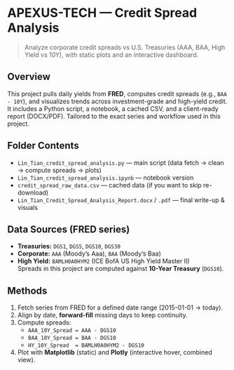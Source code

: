 # APEXUS-TECH — Credit Spread Analysis

> Analyze corporate credit spreads vs U.S. Treasuries (AAA, BAA, High Yield vs 10Y), with static plots and an interactive dashboard.

## Overview
This project pulls daily yields from **FRED**, computes credit spreads (e.g., `BAA - 10Y`), and visualizes trends across investment-grade and high-yield credit. It includes a Python script, a notebook, a cached CSV, and a client-ready report (DOCX/PDF). Tailored to the exact series and workflow used in this project. 

## Folder Contents
- `Lin_Tian_credit_spread_analysis.py` — main script (data fetch → clean → compute spreads → plots)
- `Lin_Tian_credit_spread_analysis.ipynb` — notebook version
- `credit_spread_raw_data.csv` — cached data (if you want to skip re-download)
- `Lin_Tian_Credit_Spread_Analysis_Report.docx` / `.pdf` — final write-up & visuals

## Data Sources (FRED series)
- **Treasuries:** `DGS1`, `DGS5`, `DGS10`, `DGS30`
- **Corporate:** `AAA` (Moody’s Aaa), `BAA` (Moody’s Baa)
- **High Yield:** `BAMLH0A0HYM2` (ICE BofA US High Yield Master II)  
Spreads in this project are computed against **10-Year Treasury** (`DGS10`).

## Methods
1. Fetch series from FRED for a defined date range (2015-01-01 → today).
2. Align by date, **forward-fill** missing days to keep continuity.
3. Compute spreads:
   - `AAA_10Y_Spread = AAA - DGS10`
   - `BAA_10Y_Spread = BAA - DGS10`
   - `HY_10Y_Spread  = BAMLH0A0HYM2 - DGS10`
4. Plot with **Matplotlib** (static) and **Plotly** (interactive hover, combined view).
